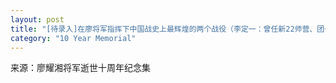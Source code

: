 ```yaml
---
layout: post
title: "[待录入]在廖将军指挥下中国战史上最辉煌的两个战役（李定一：曾任新22师营、团长）"
category: "10 Year Memorial"
---
```

来源：廖耀湘将军逝世十周年纪念集